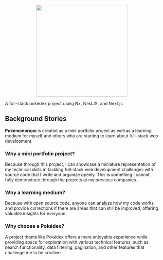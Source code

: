 <p align="center">
    <img src="https://raw.githubusercontent.com/munirverse/pokemonorepo/refs/heads/main/apps/pokemon-fe/public/logo.png" width="300">
</p>
A full-stack pokédex project using Nx, NestJS, and Next.js

## Background Stories
**Pokemonorepo** is created as a mini portfolio project as well as a learning medium for myself and others who are starting to learn about full-stack web development.

### Why a mini portfolio project? 
Because through this project, I can showcase a miniature representation of my technical skills in tackling full-stack web development challenges with source code that I write and organize openly. This is something I cannot fully demonstrate through the projects at my previous companies. 

### Why a learning medium? 
Because with open source code, anyone can analyze how my code works and provide corrections if there are areas that can still be improved, offering valuable insights for everyone.

### Why choose a Pokédex?
A project theme like Pokédex offers a more enjoyable experience while providing space for exploration with various technical features, such as search functionality, data filtering, pagination, and other features that challenge me to be creative.

